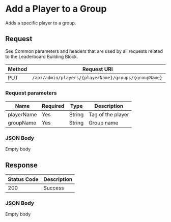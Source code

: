 # Add a Player to a Group

Adds a specific player to a group.

## Request

See Common parameters and headers that are used by all requests related to the Leaderboard Building Block.

Method  | Request URI
------- | -----------
PUT     | `/api/admin/players/{playerName}/groups/{groupName} `

### Request parameters

Name        | Required |   Type   | Description
------------|----------|----------|------------
playerName|Yes|String|Tag of the player
groupName|Yes|String|Group name

### JSON Body

Empty body

## Response

| Status Code | Description |
|-------------|-------------|
|200|Success|


### JSON Body

Empty body